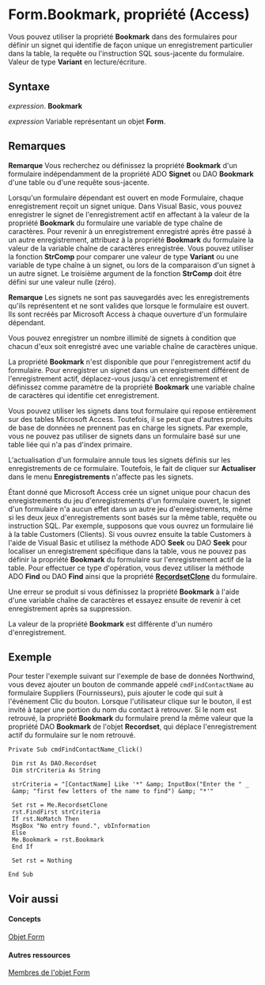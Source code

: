 
# Form.Bookmark, propriété (Access)

Vous pouvez utiliser la propriété  **Bookmark** dans des formulaires pour définir un signet qui identifie de façon unique un enregistrement particulier dans la table, la requête ou l'instruction SQL sous-jacente du formulaire. Valeur de type **Variant** en lecture/écriture.


## Syntaxe

 _expression_. **Bookmark**

 _expression_ Variable représentant un objet **Form**.


## Remarques




 **Remarque**  Vous recherchez ou définissez la propriété  **Bookmark** d'un formulaire indépendamment de la propriété ADO **Signet** ou DAO **Bookmark** d'une table ou d'une requête sous-jacente.

Lorsqu'un formulaire dépendant est ouvert en mode Formulaire, chaque enregistrement reçoit un signet unique. Dans Visual Basic, vous pouvez enregistrer le signet de l'enregistrement actif en affectant à la valeur de la propriété  **Bookmark** du formulaire une variable de type chaîne de caractères. Pour revenir à un enregistrement enregistré après être passé à un autre enregistrement, attribuez à la propriété **Bookmark** du formulaire la valeur de la variable chaîne de caractères enregistrée. Vous pouvez utiliser la fonction **StrComp** pour comparer une valeur de type **Variant** ou une variable de type chaîne à un signet, ou lors de la comparaison d'un signet à un autre signet. Le troisième argument de la fonction **StrComp** doit être défini sur une valeur nulle (zéro).




 **Remarque**  Les signets ne sont pas sauvegardés avec les enregistrements qu'ils représentent et ne sont valides que lorsque le formulaire est ouvert. Ils sont recréés par Microsoft Access à chaque ouverture d'un formulaire dépendant.

Vous pouvez enregistrer un nombre illimité de signets à condition que chacun d'eux soit enregistré avec une variable chaîne de caractères unique.

La propriété  **Bookmark** n'est disponible que pour l'enregistrement actif du formulaire. Pour enregistrer un signet dans un enregistrement différent de l'enregistrement actif, déplacez-vous jusqu'à cet enregistrement et définissez comme paramètre de la propriété **Bookmark** une variable chaîne de caractères qui identifie cet enregistrement.

Vous pouvez utiliser les signets dans tout formulaire qui repose entièrement sur des tables Microsoft Access. Toutefois, il se peut que d'autres produits de base de données ne prennent pas en charge les signets. Par exemple, vous ne pouvez pas utiliser de signets dans un formulaire basé sur une table liée qui n'a pas d'index primaire.

L'actualisation d'un formulaire annule tous les signets définis sur les enregistrements de ce formulaire. Toutefois, le fait de cliquer sur  **Actualiser** dans le menu **Enregistrements** n'affecte pas les signets.

Étant donné que Microsoft Access crée un signet unique pour chacun des enregistrements du jeu d'enregistrements d'un formulaire ouvert, le signet d'un formulaire n'a aucun effet dans un autre jeu d'enregistrements, même si les deux jeux d'enregistrements sont basés sur la même table, requête ou instruction SQL. Par exemple, supposons que vous ouvrez un formulaire lié à la table Customers (Clients). Si vous ouvrez ensuite la table Customers à l'aide de Visual Basic et utilisez la méthode ADO  **Seek** ou DAO **Seek** pour localiser un enregistrement spécifique dans la table, vous ne pouvez pas définir la propriété **Bookmark** du formulaire sur l'enregistrement actif de la table. Pour effectuer ce type d'opération, vous devez utiliser la méthode ADO **Find** ou DAO **Find** ainsi que la propriété **[RecordsetClone](d73ef798-477d-9c36-6e29-82b22352c60b.md)** du formulaire.

Une erreur se produit si vous définissez la propriété  **Bookmark** à l'aide d'une variable chaîne de caractères et essayez ensuite de revenir à cet enregistrement après sa suppression.

La valeur de la propriété  **Bookmark** est différente d'un numéro d'enregistrement.


## Exemple

Pour tester l'exemple suivant sur l'exemple de base de données Northwind, vous devez ajouter un bouton de commande appelé  `cmdFindContactName` au formulaire Suppliers (Fournisseurs), puis ajouter le code qui suit à l'événement Clic du bouton. Lorsque l'utilisateur clique sur le bouton, il est invité à taper une portion du nom du contact à retrouver. Si le nom est retrouvé, la propriété **Bookmark** du formulaire prend la même valeur que la propriété DAO **Bookmark** de l'objet **Recordset**, qui déplace l'enregistrement actif du formulaire sur le nom retrouvé.


```
Private Sub cmdFindContactName_Click() 
 
 Dim rst As DAO.Recordset 
 Dim strCriteria As String 
 
 strCriteria = "[ContactName] Like '*" &amp; InputBox("Enter the " _ 
 &amp; "first few letters of the name to find") &amp; "*'" 
 
 Set rst = Me.RecordsetClone 
 rst.FindFirst strCriteria 
 If rst.NoMatch Then 
 MsgBox "No entry found.", vbInformation 
 Else 
 Me.Bookmark = rst.Bookmark 
 End If 
 
 Set rst = Nothing 
 
End Sub
```


## Voir aussi


#### Concepts


[Objet Form](72ef9219-142b-b690-b696-3eba9a5d4522.md)
#### Autres ressources


[Membres de l'objet Form](e1976b58-28ca-8f76-cdf3-6732cb06ce6c.md)